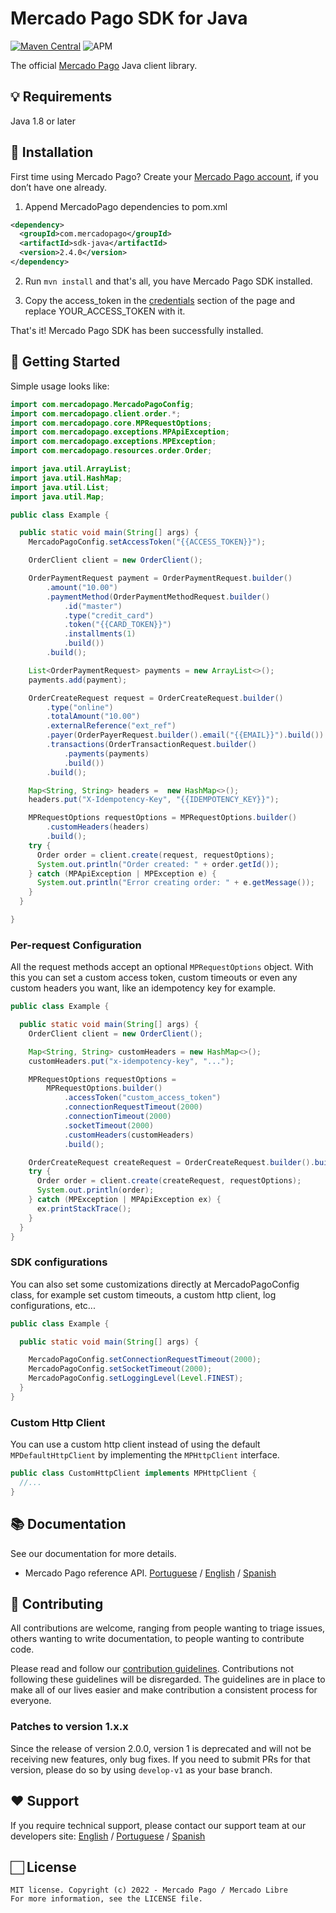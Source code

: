 # Mercado Pago SDK for Java

[![Maven Central](https://img.shields.io/maven-central/v/com.mercadopago/sdk-java.svg)](https://search.maven.org/search?q=g:com.mercadopago%20AND%20a:sdk-java)
![APM](https://img.shields.io/apm/l/vim-mode)

The official [Mercado Pago](https://www.mercadopago.com/developers/en/guides) Java client library.

## 💡 Requirements

Java 1.8 or later

## 📲 Installation

First time using Mercado Pago? Create your [Mercado Pago account](https://www.mercadopago.com), if you don’t have one
already.

1. Append MercadoPago dependencies to pom.xml

```xml
<dependency>
  <groupId>com.mercadopago</groupId>
  <artifactId>sdk-java</artifactId>
  <version>2.4.0</version>
</dependency>
```

2. Run `mvn install` and that's all, you have Mercado Pago SDK installed.

3. Copy the access_token in the [credentials](https://www.mercadopago.com/developers/panel) section of the page and
   replace YOUR_ACCESS_TOKEN with it.

That's it! Mercado Pago SDK has been successfully installed.

## 🌟 Getting Started

Simple usage looks like:

```java
import com.mercadopago.MercadoPagoConfig;
import com.mercadopago.client.order.*;
import com.mercadopago.core.MPRequestOptions;
import com.mercadopago.exceptions.MPApiException;
import com.mercadopago.exceptions.MPException;
import com.mercadopago.resources.order.Order;

import java.util.ArrayList;
import java.util.HashMap;
import java.util.List;
import java.util.Map;

public class Example {

  public static void main(String[] args) {
    MercadoPagoConfig.setAccessToken("{{ACCESS_TOKEN}}");

    OrderClient client = new OrderClient();

    OrderPaymentRequest payment = OrderPaymentRequest.builder()
        .amount("10.00")
        .paymentMethod(OrderPaymentMethodRequest.builder()
            .id("master")
            .type("credit_card")
            .token("{{CARD_TOKEN}}")
            .installments(1)
            .build())
        .build();

    List<OrderPaymentRequest> payments = new ArrayList<>();
    payments.add(payment);

    OrderCreateRequest request = OrderCreateRequest.builder()
        .type("online")
        .totalAmount("10.00")
        .externalReference("ext_ref")
        .payer(OrderPayerRequest.builder().email("{{EMAIL}}").build())
        .transactions(OrderTransactionRequest.builder()
            .payments(payments)
            .build())
        .build();

    Map<String, String> headers =  new HashMap<>();
    headers.put("X-Idempotency-Key", "{{IDEMPOTENCY_KEY}}");

    MPRequestOptions requestOptions = MPRequestOptions.builder()
        .customHeaders(headers)
        .build();
    try {
      Order order = client.create(request, requestOptions);
      System.out.println("Order created: " + order.getId());
    } catch (MPApiException | MPException e) {
      System.out.println("Error creating order: " + e.getMessage());
    }
  }

}
```

### Per-request Configuration

All the request methods accept an optional `MPRequestOptions` object. With this you can set a custom access token,
custom timeouts or even any custom headers you want, like an idempotency key for example.

```java
public class Example {

  public static void main(String[] args) {
    OrderClient client = new OrderClient();

    Map<String, String> customHeaders = new HashMap<>();
    customHeaders.put("x-idempotency-key", "...");

    MPRequestOptions requestOptions =
        MPRequestOptions.builder()
            .accessToken("custom_access_token")
            .connectionRequestTimeout(2000)
            .connectionTimeout(2000)
            .socketTimeout(2000)
            .customHeaders(customHeaders)
            .build();

    OrderCreateRequest createRequest = OrderCreateRequest.builder().build();
    try {
      Order order = client.create(createRequest, requestOptions);
      System.out.println(order);
    } catch (MPException | MPApiException ex) {
      ex.printStackTrace();
    }
  }
}
```

### SDK configurations

You can also set some customizations directly at MercadoPagoConfig class, for example set custom timeouts, a custom http
client, log configurations, etc...

```java
public class Example {

  public static void main(String[] args) {

    MercadoPagoConfig.setConnectionRequestTimeout(2000);
    MercadoPagoConfig.setSocketTimeout(2000);
    MercadoPagoConfig.setLoggingLevel(Level.FINEST);
  }
}
```

### Custom Http Client

You can use a custom http client instead of using the default `MPDefaultHttpClient` by implementing the `MPHttpClient`
interface.

```java
public class CustomHttpClient implements MPHttpClient {
  //...
}
```

## 📚 Documentation

See our documentation for more details.

- Mercado Pago reference API. [Portuguese](https://www.mercadopago.com/developers/pt/reference)
  / [English](https://www.mercadopago.com/developers/en/reference)
  / [Spanish](https://www.mercadopago.com/developers/es/reference)

## 🤝 Contributing

All contributions are welcome, ranging from people wanting to triage issues, others wanting to write documentation, to
people wanting to contribute code.

Please read and follow our [contribution guidelines](CONTRIBUTING.md). Contributions not following these guidelines will
be disregarded. The guidelines are in place to make all of our lives easier and make contribution a consistent process
for everyone.

### Patches to version 1.x.x

Since the release of version 2.0.0, version 1 is deprecated and will not be receiving new
features, only bug fixes. If you need to submit PRs for that version, please do so by using `develop-v1` as your base
branch.

## ❤️ Support

If you require technical support, please contact our support team at our developers
site: [English](https://www.mercadopago.com/developers/en/support/center/contact)
/ [Portuguese](https://www.mercadopago.com/developers/pt/support/center/contact)
/ [Spanish](https://www.mercadopago.com/developers/es/support/center/contact)

## 🏻 License

```
MIT license. Copyright (c) 2022 - Mercado Pago / Mercado Libre
For more information, see the LICENSE file.
```
